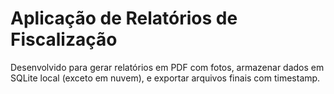 # Aplicação de Relatórios de Fiscalização

Desenvolvido para gerar relatórios em PDF com fotos, armazenar dados em SQLite local (exceto em nuvem), e exportar arquivos finais com timestamp.
